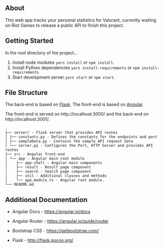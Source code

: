 ﻿## About
This web app tracks your personal statistics for Valorant, currently waiting on Riot Games to release a public API to finish this project.
 
 ## Getting Started

In the root directory of the project...

1. Install node modules `yarn install` or `npm install`.
2. Install Python dependencies `yarn install-requirements` or `npm install-requirements`
2. Start development server `yarn start` or `npm start`.

## File Structure

The back-end is based on [Flask](https://github.com/pallets/flask).
The front-end is based on [Angular](https://angular.io).

The front-end is served on http://localhost:3000/ and the back-end on http://localhost:3001/.

```
.
├── server/ - Flask server that provides API routes
│ ├── constants.py - Defines the constants for the endpoints and port
│ ├── sampleData.py - Contains the sample API request data
│ └── server.py - Configures the Port, HTTP Server and provides API routes
├── src - Angular front-end
│ └── app - Angular main root module
│    ├── app-shell - Angular main components
|    ├── result - Result page component
|    ├── search - Search page component
|    ├── util - Additional classes and methods
│    └── app.module.ts - Angular root module.
└── README.md
```

## Additional Documentation

- Angular Docs - https://angular.io/docs
- Angular Router - https://angular.io/guide/router

- Bootstrap CSS - https://getbootstrap.com/
- Flask - http://flask.pocoo.org/
